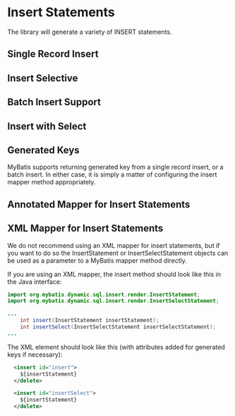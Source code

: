 # Insert Statements
The library will generate a variety of INSERT statements.

## Single Record Insert

## Insert Selective

## Batch Insert Support

## Insert with Select

## Generated Keys
MyBatis supports returning generated key from a single record insert, or a batch insert.  In either case, it is simply a matter of configuring the insert mapper method appropriately.


## Annotated Mapper for Insert Statements

## XML Mapper for Insert Statements
We do not recommend using an XML mapper for insert statements, but if you want to do so the InsertStatement or InsertSelectStatement objects can be used as a parameter to a MyBatis mapper method directly.

If you are using an XML mapper, the insert method should look like this in the Java interface:
  
```java
import org.mybatis.dynamic.sql.insert.render.InsertStatement;
import org.mybatis.dynamic.sql.insert.render.InsertSelectStatement;

...
    int insert(InsertStatement insertStatement);
    int insertSelect(InsertSelectStatement insertSelectStatement);
...

```

The XML element should look like this (with attributes added for generated keys if necessary):

```xml
  <insert id="insert">
    ${insertStatement}
  </delete>

  <insert id="insertSelect">
    ${insertStatement}
  </delete>
```
